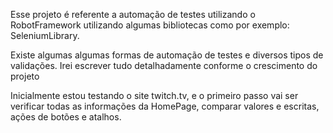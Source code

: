 Esse projeto é referente a automação de testes utilizando o RobotFramework utilizando algumas bibliotecas como por exemplo: SeleniumLibrary.

Existe algumas algumas formas de automação de testes e diversos tipos de validações.
Irei escrever tudo detalhadamente conforme o crescimento do projeto

Inicialmente estou testando o site twitch.tv, e o primeiro passo vai ser verificar todas as informações da HomePage, comparar valores e escritas, ações de botões e atalhos.